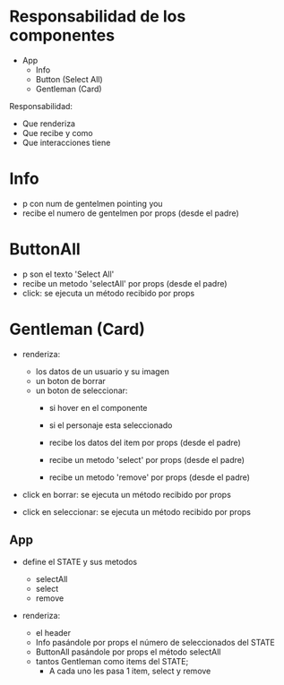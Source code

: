 # Responsabilidad de los componentes

- App
  - Info
  - Button (Select All)
  - Gentleman (Card)

Responsabilidad:

- Que renderiza
- Que recibe y como
- Que interacciones tiene

# Info

- p con num de gentelmen pointing you
- recibe el numero de gentelmen por props (desde el padre)

# ButtonAll

- p son el texto 'Select All'
- recibe un metodo 'selectAll' por props (desde el padre)
- click: se ejecuta un método recibido por props

# Gentleman (Card)

- renderiza:
  - los datos de un usuario y su imagen
  - un boton de borrar
  - un boton de seleccionar:
    - si hover en el componente
    - si el personaje esta seleccionado

    - recibe los datos del item por props (desde el padre)
    - recibe un metodo 'select' por props (desde el padre)
    - recibe un metodo 'remove' por props (desde el padre)

- click en borrar: se ejecuta un método recibido por props
- click en seleccionar: se ejecuta un método recibido por props


## App

- define el STATE y sus metodos
  - selectAll
  - select
  - remove

- renderiza:
  - el header
  - Info pasándole por props el número de seleccionados del STATE
  - ButtonAll pasándole por props el método selectAll
  - tantos Gentleman como items del STATE;
    - A cada uno les pasa 1 item, select y remove
